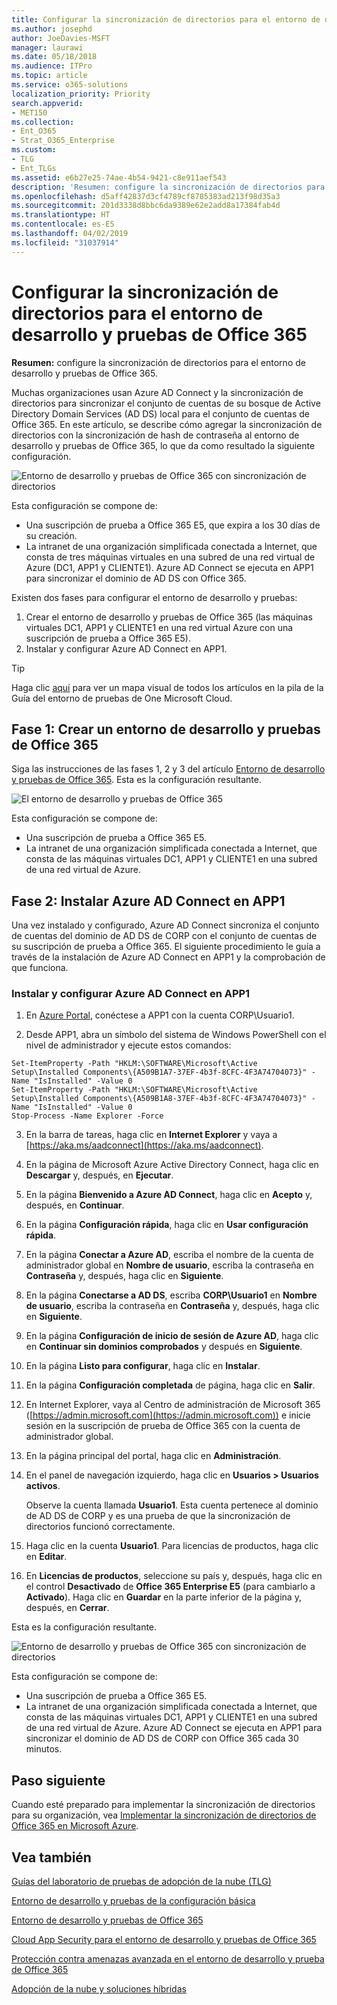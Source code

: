 ```yaml
---
title: Configurar la sincronización de directorios para el entorno de desarrollo y pruebas de Office 365
ms.author: josephd
author: JoeDavies-MSFT
manager: laurawi
ms.date: 05/18/2018
ms.audience: ITPro
ms.topic: article
ms.service: o365-solutions
localization_priority: Priority
search.appverid:
- MET150
ms.collection:
- Ent_O365
- Strat_O365_Enterprise
ms.custom:
- TLG
- Ent_TLGs
ms.assetid: e6b27e25-74ae-4b54-9421-c8e911aef543
description: 'Resumen: configure la sincronización de directorios para el entorno de desarrollo y pruebas de Office 365.'
ms.openlocfilehash: d5aff42837d3cf4789cf8785383ad213f98d35a3
ms.sourcegitcommit: 201d3338d8bbc6da9389e62e2add8a17384fab4d
ms.translationtype: HT
ms.contentlocale: es-ES
ms.lasthandoff: 04/02/2019
ms.locfileid: "31037914"
---
```

# <a name="directory-synchronization-for-your-office-365-devtest-environment"></a>Configurar la sincronización de directorios para el entorno de desarrollo y pruebas de Office 365

 **Resumen:** configure la sincronización de directorios para el entorno de desarrollo y pruebas de Office 365.
  
Muchas organizaciones usan Azure AD Connect y la sincronización de directorios para sincronizar el conjunto de cuentas de su bosque de Active Directory Domain Services (AD DS) local para el conjunto de cuentas de Office 365. En este artículo, se describe cómo agregar la sincronización de directorios con la sincronización de hash de contraseña al entorno de desarrollo y pruebas de Office 365, lo que da como resultado la siguiente configuración.
  
![Entorno de desarrollo y pruebas de Office 365 con sincronización de directorios](media/be5b37b0-f832-4878-b153-436c31546e21.png)
  
Esta configuración se compone de: 
  
- Una suscripción de prueba a Office 365 E5, que expira a los 30 días de su creación.
- La intranet de una organización simplificada conectada a Internet, que consta de tres máquinas virtuales en una subred de una red virtual de Azure (DC1, APP1 y CLIENTE1). Azure AD Connect se ejecuta en APP1 para sincronizar el dominio de AD DS con Office 365.
    
Existen dos fases para configurar el entorno de desarrollo y pruebas:
  
1. Crear el entorno de desarrollo y pruebas de Office 365 (las máquinas virtuales DC1, APP1 y CLIENTE1 en una red virtual Azure con una suscripción de prueba a Office 365 E5).
2. Instalar y configurar Azure AD Connect en APP1.
    
> [!TIP]
> Haga clic [aquí](http://aka.ms/catlgstack) para ver un mapa visual de todos los artículos en la pila de la Guía del entorno de pruebas de One Microsoft Cloud.
  
## <a name="phase-1-create-an-office-365-devtest-environment"></a>Fase 1: Crear un entorno de desarrollo y pruebas de Office 365

Siga las instrucciones de las fases 1, 2 y 3 del artículo [Entorno de desarrollo y pruebas de Office 365](office-365-dev-test-environment.md). Esta es la configuración resultante.
  
![El entorno de desarrollo y pruebas de Office 365](media/48fb91aa-09b0-4020-a496-a8253920c45d.png)
  
Esta configuración se compone de: 
  
- Una suscripción de prueba a Office 365 E5.
- La intranet de una organización simplificada conectada a Internet, que consta de las máquinas virtuales DC1, APP1 y CLIENTE1 en una subred de una red virtual de Azure.
    
## <a name="phase-2-install-azure-ad-connect-on-app1"></a>Fase 2: Instalar Azure AD Connect en APP1

Una vez instalado y configurado, Azure AD Connect sincroniza el conjunto de cuentas del dominio de AD DS de CORP con el conjunto de cuentas de su suscripción de prueba a Office 365. El siguiente procedimiento le guía a través de la instalación de Azure AD Connect en APP1 y la comprobación de que funciona.
  
### <a name="install-and-configure-azure-ad-connect-on-app1"></a>Instalar y configurar Azure AD Connect en APP1

1. En [Azure Portal](https://portal.azure.com), conéctese a APP1 con la cuenta CORP\\Usuario1.
    
2. Desde APP1, abra un símbolo del sistema de Windows PowerShell con el nivel de administrador y ejecute estos comandos:
    
  ```
  Set-ItemProperty -Path "HKLM:\SOFTWARE\Microsoft\Active Setup\Installed Components\{A509B1A7-37EF-4b3f-8CFC-4F3A74704073}" -Name "IsInstalled" -Value 0
Set-ItemProperty -Path "HKLM:\SOFTWARE\Microsoft\Active Setup\Installed Components\{A509B1A8-37EF-4b3f-8CFC-4F3A74704073}" -Name "IsInstalled" -Value 0
Stop-Process -Name Explorer -Force

  ```

3. En la barra de tareas, haga clic en **Internet Explorer** y vaya a [https://aka.ms/aadconnect](https://aka.ms/aadconnect).
    
4. En la página de Microsoft Azure Active Directory Connect, haga clic en **Descargar** y, después, en **Ejecutar**.
    
5. En la página **Bienvenido a Azure AD Connect**, haga clic en **Acepto** y, después, en **Continuar**.
    
6. En la página **Configuración rápida**, haga clic en **Usar configuración rápida**.
    
7. En la página **Conectar a Azure AD**, escriba el nombre de la cuenta de administrador global en **Nombre de usuario**, escriba la contraseña en **Contraseña** y, después, haga clic en **Siguiente**.
    
8. En la página **Conectarse a AD DS**, escriba **CORP\\Usuario1** en **Nombre de usuario**, escriba la contraseña en **Contraseña** y, después, haga clic en **Siguiente**.
    
9. En la página **Configuración de inicio de sesión de Azure AD**, haga clic en **Continuar sin dominios comprobados** y después en **Siguiente**.
    
10. En la página **Listo para configurar**, haga clic en **Instalar**.
    
11. En la página **Configuración completada** de página, haga clic en **Salir**.
    
12. En Internet Explorer, vaya al Centro de administración de Microsoft 365 ([https://admin.microsoft.com](https://admin.microsoft.com)) e inicie sesión en la suscripción de prueba de Office 365 con la cuenta de administrador global.
    
13. En la página principal del portal, haga clic en **Administración**.
    
14. En el panel de navegación izquierdo, haga clic en **Usuarios > Usuarios activos**.
    
    Observe la cuenta llamada **Usuario1**. Esta cuenta pertenece al dominio de AD DS de CORP y es una prueba de que la sincronización de directorios funcionó correctamente.
    
15. Haga clic en la cuenta **Usuario1**. Para licencias de productos, haga clic en **Editar**.
    
16. En **Licencias de productos**, seleccione su país y, después, haga clic en el control **Desactivado** de **Office 365 Enterprise E5** (para cambiarlo a **Activado**). Haga clic en **Guardar** en la parte inferior de la página y, después, en **Cerrar**.
    
Esta es la configuración resultante.
  
![Entorno de desarrollo y pruebas de Office 365 con sincronización de directorios](media/be5b37b0-f832-4878-b153-436c31546e21.png)
  
Esta configuración se compone de: 
  
- Una suscripción de prueba a Office 365 E5.
- La intranet de una organización simplificada conectada a Internet, que consta de las máquinas virtuales DC1, APP1 y CLIENTE1 en una subred de una red virtual de Azure. Azure AD Connect se ejecuta en APP1 para sincronizar el dominio de AD DS de CORP con Office 365 cada 30 minutos.
    
## <a name="next-step"></a>Paso siguiente

Cuando esté preparado para implementar la sincronización de directorios para su organización, vea [Implementar la sincronización de directorios de Office 365 en Microsoft Azure](deploy-office-365-directory-synchronization-dirsync-in-microsoft-azure.md).

## <a name="see-also"></a>Vea también

[Guías del laboratorio de pruebas de adopción de la nube (TLG)](cloud-adoption-test-lab-guides-tlgs.md)

[Entorno de desarrollo y pruebas de la configuración básica](base-configuration-dev-test-environment.md)

[Entorno de desarrollo y pruebas de Office 365](office-365-dev-test-environment.md)

[Cloud App Security para el entorno de desarrollo y pruebas de Office 365](cloud-app-security-for-your-office-365-dev-test-environment.md)

[Protección contra amenazas avanzada en el entorno de desarrollo y prueba de Office 365](advanced-threat-protection-for-your-office-365-dev-test-environment.md)

[Adopción de la nube y soluciones híbridas](cloud-adoption-and-hybrid-solutions.md)




